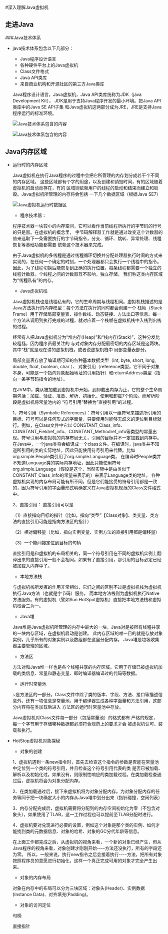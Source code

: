#深入理解Java虚拟机

## 走进Java

###Java技术体系

- java技术体系包含以下几部分：

    - Java程序设计语言
    - 各种硬件平台上的Java虚拟机
    - Class文件格式
    - Java API类库
    - 来自商业机构和开源社区的第三方Java类库
    
    Java程序设计语言，Java虚拟机，Java API类库统称为JDK（java Development Kit），
    JDK是用于支持Java程序开发的最小环境。把Java API类库中的Java SE API子集
    和Java虚拟机这两部分成为JRE，JRE是支持Java程序运行的标准环境。
    
    ![Java技术体系包含的内容](../img/1530673041.jpg)
    
    ![Java技术体系包含的内容](../img/1530774857.jpg)
    
## Java内存区域

- 运行时的内存区域

    Java虚拟机在执行Java程序的过程中会把它所管理的内存划分成若干个不同的内存区域。
    这些区域都有个字的用途，以及创建和销毁时间，有的区域随着虚拟机的启动而存在，有的
    区域则依赖用户的线程的启动和结束而建立和销毁。Java虚拟机所管理的内存将会包括
    一下几个数据区域（根据Java SE7）
    
    ![Java虚拟机运行时数据区](../img/1530687076.jpg)
    
    - 程序技术器：
    
    程序技术器一块较小的内存空间，它可以看作当前线程所执行的字节码的行号的只是器。在虚拟机的概念里，
    字节码解释器工作就是通过改变这个计数器的值来选取下一条需要执行的字节码指令，分支、循环、跳转、异常处理、线程恢复等基础功能都需要
    依赖这个技术器来完成。
    
    由于Java虚拟机的多线程是通过线程循环切换并分配处理器执行时间的方式来实现的，在任何一个确定的时刻，一个处理器都只会执行一个线程中的指令。
    因此，为了线程切换后能恢复到正确的执行位置，每条线程都需要一个独立的线程计数器。个线程之间的计数器互不影响，独立存储，
    我们称这类内存区域为“线程私有”的内存。
    
    - Java虚拟机栈
    
    Java虚拟机栈也是线程私有的，它的生命周期与线程相同。虚拟机栈描述的是Java方法执行的内存模型：每个方法在执行的同时都会创建一个
    栈帧（Stack Frame）用于存储局部变量表、操作数栈、动态链接、方法出口等信息。每一个方法从调用到执行完成的过程，就对应着一个栈帧在虚拟机栈中入栈到出栈的过程。
    
    经常有人把Java虚拟机分为“堆内存(Heap)”和“栈内存(Stack)”，这种分发比较粗糙，因为程序员最关注的
    与对对象内存分配最密切的内存区域是这两块。其中“栈”就是现在讲的虚拟机栈，或者说虚拟机栈中
    局部变量表部分。
    
    局部变量表存放了编译期可知的各种基本数据类型（int, byte, short, long, double, float, boolean, char ）、
    对象引用（reference类型，它不同于对象本身，可能是一个指向对象起始地址的引用指针）和returnAddress类型（指向一条字节码指令的地址）。
    
    在JVM中，类从被加载到虚拟机中开始，到卸载出内存为止，它的整个生命周期包括：加载、验证、准备、解析、初始化、使用和卸载7个阶段。而解析阶段是虚拟机将常量池内的
    “符号引用”替换为”直接引用“的过程。
    
    1、符号引用（Symbolic References）：符号引用以一组符号来描述所引用的目标，符号可以是任何形式的字面量，只要使用时能够无歧义的定位到目标就行。例如，在Class文件中它以
    CONSTANT_Class_info、CONSTANT_Fieldref_info、CONSTANT_Methodref_info等类型的常量出现。符号引用与虚拟机的内存布局无关，引用的目标并不一定加载到内存中。
    在Java中，一个java类将会编译成一个class文件。在编译时，java类并不知道所引用的类的实际地址，因此只能使用符号引用来代替。比如org.simple.People类引用了org.simple.Language类，
    在编译时People类并不知道Language类的实际内存地址，因此只能使用符号org.simple.Language（假设是这个，当然实际中是由类似于CONSTANT_Class_info的常量来表示的）来表示Language类的地址。
    各种虚拟机实现的内存布局可能有所不同，但是它们能接受的符号引用都是一致的，因为符号引用的字面量形式明确定义在Java虚拟机规范的Class文件格式中。
    
    2、直接引用：
    直接引用可以是
    
    （1）直接指向目标的指针（比如，指向“类型”【Class对象】、类变量、类方法的直接引用可能是指向方法区的指针）
    
    （2）相对偏移量（比如，指向实例变量、实例方法的直接引用都是偏移量）
    
    （3）一个能间接定位到目标的句柄
    
    直接引用是和虚拟机的布局相关的，同一个符号引用在不同的虚拟机实例上翻译出来的直接引用一般不会相同。如果有了直接引用，那引用的目标必定已经被加载入内存中了。
    
    - 本地方法栈
    
    与虚拟机栈所发挥的作用非常相似，它们之间的区别不过是虚拟机栈为虚拟机执行Java方法（也就是字节码）服务，
    而本地方法栈则为虚拟机执行Native方法服务。有的虚拟机（譬如Sun HotSpot虚拟机）直接把本地方法栈和虚拟机栈合二为一。
    
    - Java堆
    
    Java堆是Java虚拟机所管理的内存中最大的一块。Java对是被所有线程共享的一块内存区域，在虚拟机启动是创建。
    此内存区域的唯一目的就是存放对象实例，几乎所有的对象实例以及数组都在这里分配内存。
    Java堆是垃圾收集器主要管理的区域。
    
    - 方法区
    
    方法对和Java堆一样也是各个线程共享的内存区域。它用于存储已被虚拟机加载的类信息、常量和静态变量、即时编译器编译过的代码等数据。
    
    - 运行时常量池
    
    ~是方法区的一部分。Class文件中除了类的版本、字段、方法、接口等描述信息外，还有一项信息是常量池，用于编译器生成各种字面量和方法引用，这部分内容将在类加载后进入
    方法区的运行时常量池中存放。
    
    Java虚拟机对Class文件每一部分（包括常量池）的格式都有 严格的规定， 每一个字节用于存储哪种数据都必须符合规范上的要求才会
    被虚拟机认可、装载和执行。
    
- HotStop虚拟机对象探秘
    
    - 对象的创建
    
    1、虚拟机遇到一条new指令时，首先去检查这个指令的参数是否能在常量池中定位到一个类的符号引用，并且检查这个符号引用代表的类
    是否已被加载、解析以及初始化过。如果没有，则限制性响应的类加载过程。在类加载检查通过后，虚拟机将会为对象分配内存。
    
    2、在类加载通过后，接下来虚拟机将为对象分配内存。为对象分配内存的任务等同于把一块确定大小的内存从Java堆中划分出来（指针碰撞，空闲列表）
    
    3、内存分配完成后，虚拟机需要将分配到的内存空间初始化为零（不包含对象头），如果使用了TLAB，这一工作过程也可以提前至TLAB分配时进行。
    
    4、虚拟机要对兑现进行必要的设置，例如这个对象是那个类的实例、如何才能找到类的元数据信息、对象的哈希、对象的GC分代年龄等信息。
    
    在上面工作都完成之后，从虚拟机的视角来看，一个新的对象已经产生，但从Java程序的视角来看，对象创建才刚刚开始----<init>方法还没执行，所有的字段还为零。
    所以，一般来说，执行new指令之后会接着执行----<init>方法，把所有对象按照程序员的意愿进行初始化，这样一个真正完成可用的对象才完全产生出来。
    
    - 对象的内存布局
    
    对象在内存中的布局可以分为三块区域：对象头(Header)、实例数据(Instance Data)、对齐填充(Padding)。
    
    - 对象的访问定位
    
    句柄
    
    直接指针